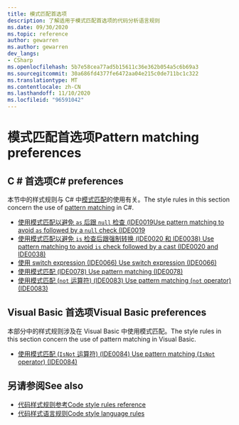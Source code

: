 ```yaml
---
title: 模式匹配首选项
description: 了解适用于模式匹配首选项的代码分析语言规则
ms.date: 09/30/2020
ms.topic: reference
author: gewarren
ms.author: gewarren
dev_langs:
- CSharp
ms.openlocfilehash: 5b7e58cea77ad5b15611c36e362b054a5c6b69a3
ms.sourcegitcommit: 30a686fd4377fe6472aa04e215c0de711bc1c322
ms.translationtype: MT
ms.contentlocale: zh-CN
ms.lasthandoff: 11/10/2020
ms.locfileid: "96591042"
---
```

# <a name="pattern-matching-preferences"></a><span data-ttu-id="10676-103">模式匹配首选项</span><span class="sxs-lookup"><span data-stu-id="10676-103">Pattern matching preferences</span></span>

## <a name="c-preferences"></a><span data-ttu-id="10676-104">C # 首选项</span><span class="sxs-lookup"><span data-stu-id="10676-104">C# preferences</span></span>

<span data-ttu-id="10676-105">本节中的样式规则与 C# 中[模式匹配](../../../csharp/pattern-matching.md)的使用有关。</span><span class="sxs-lookup"><span data-stu-id="10676-105">The style rules in this section concern the use of [pattern matching](../../../csharp/pattern-matching.md) in C#.</span></span>

- [<span data-ttu-id="10676-106">使用模式匹配以避免 `as` 后跟 `null` 检查 (IDE0019</span><span class="sxs-lookup"><span data-stu-id="10676-106">Use pattern matching to avoid `as` followed by a `null` check (IDE0019</span></span>](ide0019.md)
- [<span data-ttu-id="10676-107">使用模式匹配以避免 `is` 检查后跟强制转换 (IDE0020 和 IDE0038) </span><span class="sxs-lookup"><span data-stu-id="10676-107">Use pattern matching to avoid `is` check followed by a cast (IDE0020 and IDE0038)</span></span>](ide0020-ide0038.md)
- [<span data-ttu-id="10676-108">使用 switch expression (IDE0066) </span><span class="sxs-lookup"><span data-stu-id="10676-108">Use switch expression (IDE0066)</span></span>](ide0066.md)
- [<span data-ttu-id="10676-109">使用模式匹配 (IDE0078) </span><span class="sxs-lookup"><span data-stu-id="10676-109">Use pattern matching (IDE0078)</span></span>](ide0078.md)
- [<span data-ttu-id="10676-110">使用模式匹配 (`not` 运算符)  (IDE0083) </span><span class="sxs-lookup"><span data-stu-id="10676-110">Use pattern matching (`not` operator) (IDE0083)</span></span>](ide0083.md)

## <a name="visual-basic-preferences"></a><span data-ttu-id="10676-111">Visual Basic 首选项</span><span class="sxs-lookup"><span data-stu-id="10676-111">Visual Basic preferences</span></span>

<span data-ttu-id="10676-112">本部分中的样式规则涉及在 Visual Basic 中使用模式匹配。</span><span class="sxs-lookup"><span data-stu-id="10676-112">The style rules in this section concern the use of pattern matching in Visual Basic.</span></span>

- [<span data-ttu-id="10676-113">使用模式匹配 (`IsNot` 运算符)  (IDE0084) </span><span class="sxs-lookup"><span data-stu-id="10676-113">Use pattern matching (`IsNot` operator) (IDE0084)</span></span>](ide0084.md)

## <a name="see-also"></a><span data-ttu-id="10676-114">另请参阅</span><span class="sxs-lookup"><span data-stu-id="10676-114">See also</span></span>

- [<span data-ttu-id="10676-115">代码样式规则参考</span><span class="sxs-lookup"><span data-stu-id="10676-115">Code style rules reference</span></span>](index.md)
- [<span data-ttu-id="10676-116">代码样式语言规则</span><span class="sxs-lookup"><span data-stu-id="10676-116">Code style language rules</span></span>](language-rules.md)
